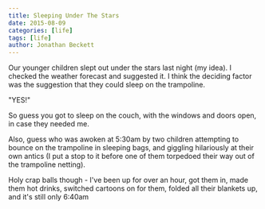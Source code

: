 ```yaml
---
title: Sleeping Under The Stars
date: 2015-08-09
categories: [life]
tags: [life]
author: Jonathan Beckett
---
```


Our younger children slept out under the stars last night (my idea). I checked the weather forecast and suggested it. I think the deciding factor was the suggestion that they could sleep on the trampoline.

"YES!"

So guess you got to sleep on the couch, with the windows and doors open, in case they needed me.

Also, guess who was awoken at 5:30am by two children attempting to bounce on the trampoline in sleeping bags, and giggling hilariously at their own antics (I put a stop to it before one of them torpedoed their way out of the trampoline netting).

Holy crap balls though - I've been up for over an hour, got them in, made them hot drinks, switched cartoons on for them, folded all their blankets up, and it's still only 6:40am